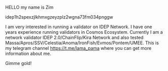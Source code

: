 HELLO my name is Zim

idep1h2spexzjlkhmxgzeyzplz2wgna73fm034pnggw
		
I am very interested in running a validator on IDEP Network. I have one years experience running validators in Cosmos Ecosystem.
Currently I am a network validator IDEP 2.0/ChainFlip/Kira Network and also tested Massa/Apros/SSV/Celestia/Anoma/IronFish/Evmos/Pontem/UMEE.
This is my telegram channel https://t.me/lama_pama where you can get more information about me.
		
Gimme gold!
